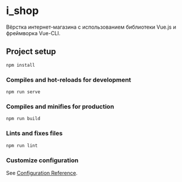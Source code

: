 # i_shop

<p>Вёрстка интернет-магазина с использованием библиотеки Vue.js и фреймворка Vue-CLI.</p>

## Project setup
```
npm install
```

### Compiles and hot-reloads for development
```
npm run serve
```

### Compiles and minifies for production
```
npm run build
```

### Lints and fixes files
```
npm run lint
```

### Customize configuration
See [Configuration Reference](https://cli.vuejs.org/config/).
